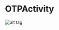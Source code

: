 # OTPActivity

![alt tag](http://iamrohitsuthar.000webhostapp.com/android/AndroidOTP/android_otp_github.png "OTP Activity Screenshot")
